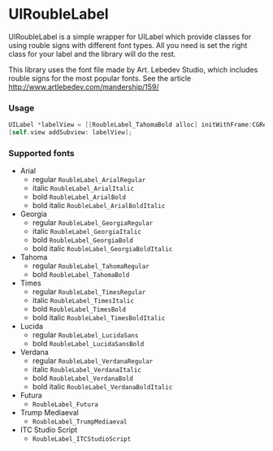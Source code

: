 UIRoubleLabel
=============

UIRoubleLabel is a simple wrapper for UILabel which provide classes for using rouble signs with different font types. All you need is set the right class for your label and the library will do the rest.

This library uses the font file made by Art. Lebedev Studio, which includes rouble signs for the most popular fonts. See the article http://www.artlebedev.com/mandership/159/

### Usage
```objectivec
UILabel *labelView = [[RoubleLabel_TahomaBold alloc] initWithFrame:CGRectMake(0, 0, 40, 20)];
[self.view addSubview: labelView];
```

### Supported fonts

* Arial
  * regular  ` RoubleLabel_ArialRegular `
  * italic  ` RoubleLabel_ArialItalic `
  * bold  ` RoubleLabel_ArialBold `
  * bold italic  ` RoubleLabel_ArialBoldItalic `
* Georgia
  * regular  `RoubleLabel_GeorgiaRegular`
  * italic  `RoubleLabel_GeorgiaItalic`
  * bold  `RoubleLabel_GeorgiaBold`
  * bold italic  `RoubleLabel_GeorgiaBoldItalic`
* Tahoma
  * regular  `RoubleLabel_TahomaRegular`
  * bold  `RoubleLabel_TahomaBold`
* Times
  * regular  `RoubleLabel_TimesRegular`
  * italic  `RoubleLabel_TimesItalic`
  * bold  `RoubleLabel_TimesBold`
  * bold italic  `RoubleLabel_TimesBoldItalic`
* Lucida
  * regular  `RoubleLabel_LucidaSans`
  * bold  `RoubleLabel_LucidaSansBold`
* Verdana
  * regular  `RoubleLabel_VerdanaRegular`
  * italic  `RoubleLabel_VerdanaItalic`
  * bold  `RoubleLabel_VerdanaBold`
  * bold italic `RoubleLabel_VerdanaBoldItalic`
* Futura
  * `RoubleLabel_Futura`
* Trump Mediaeval
  * `RoubleLabel_TrumpMediaeval`
* ITC Studio Script
  * `RoubleLabel_ITCStudioScript`
